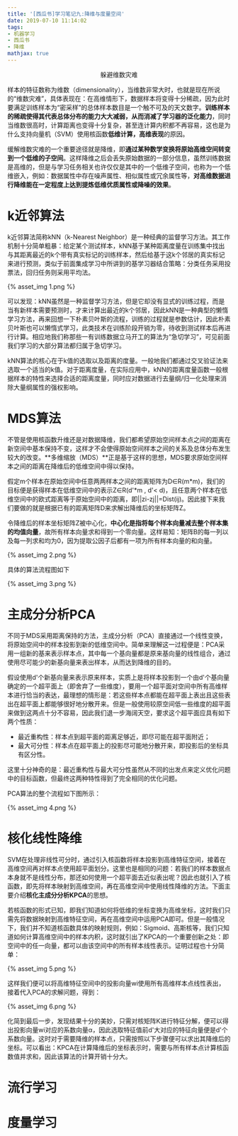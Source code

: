 ```yaml
---
title: '[西瓜书]学习笔记九:降维与度量空间'
date: 2019-07-10 11:14:02
tags:
- 机器学习
- 西瓜书
- 降维
mathjax: true
---
```


<center>躲避维数灾难</center>
<!-- more -->

样本的特征数称为维数（dimensionality），当维数非常大时，也就是现在所说的“维数灾难”，具体表现在：在高维情形下，数据样本将变得十分稀疏，因为此时要满足训练样本为“密采样”的总体样本数目是一个触不可及的天文数字。**训练样本的稀疏使得其代表总体分布的能力大大减弱，从而消减了学习器的泛化能力**，同时当维数很高时，计算距离也变得十分复杂，甚至连计算内积都不再容易，这也是为什么支持向量机（SVM）使用核函数**低维计算，高维表现**的原因。

缓解维数灾难的一个重要途径就是降维，即**通过某种数学变换将原始高维空间转变到一个低维的子空间**。这样降维之后会丢失原始数据的一部分信息，虽然训练数据是高维的，但是与学习任务相关也许仅仅是其中的一个低维子空间，也称为一个低维嵌入，例如：数据属性中存在噪声属性、相似属性或冗余属性等，**对高维数据进行降维能在一定程度上达到提炼低维优质属性或降噪的效果**。

# k近邻算法

k近邻算法简称kNN（k-Nearest Neighbor）是一种经典的监督学习方法。其工作机制十分简单粗暴：给定某个测试样本，kNN基于某种距离度量在训练集中找出与其距离最近的k个带有真实标记的训练样本，然后给基于这k个邻居的真实标记来进行预测，类似于前面集成学习中所讲到的基学习器结合策略：分类任务采用投票法，回归任务则采用平均法。

{% asset_img 1.png %}

可以发现：kNN虽然是一种监督学习方法，但是它却没有显式的训练过程，而是当有新样本需要预测时，才来计算出最近的k个邻居，因此kNN是一种典型的懒惰学习方法，再来回想一下朴素贝叶斯的流程，训练的过程就是参数估计，因此朴素贝叶斯也可以懒惰式学习，此类技术在训练阶段开销为零，待收到测试样本后再进行计算。相应地我们称那些一有训练数据立马开工的算法为“急切学习”，可见前面我们学习的大部分算法都归属于急切学习。

kNN算法的核心在于k值的选取以及距离的度量。一般地我们都通过交叉验证法来选取一个适当的k值。对于距离度量，在实际应用中，kNN的距离度量函数一般根据样本的特性来选择合适的距离度量，同时应对数据进行去量纲/归一化处理来消除大量纲属性的强权影响。

# MDS算法

不管是使用核函数升维还是对数据降维，我们都希望原始空间样本点之间的距离在新空间中基本保持不变，这样才不会使得原始空间样本之间的关系及总体分布发生较大的改变。**多维缩放（MDS）**正是基于这样的思想，MDS要求原始空间样本之间的距离在降维后的低维空间中得以保持。

假定m个样本在原始空间中任意两两样本之间的距离矩阵为D∈R(m*m)，我们的目标便是获得样本在低维空间中的表示Z∈R(d'*m , d'< d)，且任意两个样本在低维空间中的欧式距离等于原始空间中的距离，即||zi-zj||=Dist(ij)。因此接下来我们要做的就是根据已有的距离矩阵D来求解出降维后的坐标矩阵Z。

令降维后的样本坐标矩阵Z被中心化，**中心化是指将每个样本向量减去整个样本集的均值向量**，故所有样本向量求和得到一个零向量。这样易知：矩阵B的每一列以及每一列求和均为0，因为提取公因子后都有一项为所有样本向量的和向量。

{% asset_img 2.png %}

具体的算法流程图如下

{% asset_img 3.png %}

# 主成分分析PCA

不同于MDS采用距离保持的方法，主成分分析（PCA）直接通过一个线性变换，将原始空间中的样本投影到新的低维空间中。简单来理解这一过程便是：PCA采用一组新的基来表示样本点，其中每一个基向量都是原来基向量的线性组合，通过使用尽可能少的新基向量来表出样本，从而达到降维的目的。

假设使用d'个新基向量来表示原来样本，实质上是将样本投影到一个由d'个基向量确定的一个超平面上（即舍弃了一些维度），要用一个超平面对空间中所有高维样本进行恰当的表达，最理想的情形是：若这些样本点都能在超平面上表出且这些表出在超平面上都能够很好地分散开来。但是一般使用较原空间低一些维度的超平面来做到这两点十分不容易，因此我们退一步海阔天空，要求这个超平面应具有如下两个性质：

- 最近重构性：样本点到超平面的距离足够近，即尽可能在超平面附近； 
- 最大可分性：样本点在超平面上的投影尽可能地分散开来，即投影后的坐标具有区分性。

这里十分神奇的是：最近重构性与最大可分性虽然从不同的出发点来定义优化问题中的目标函数，但最终这两种特性得到了完全相同的优化问题。

PCA算法的整个流程如下图所示：

{% asset_img 4.png %}

# 核化线性降维

SVM在处理非线性可分时，通过引入核函数将样本投影到高维特征空间，接着在高维空间再对样本点使用超平面划分。这里也是相同的问题：若我们的样本数据点本身就不是线性分布，那还如何使用一个超平面去近似表出呢？因此也就引入了核函数，即先将样本映射到高维空间，再在高维空间中使用线性降维的方法。下面主要介绍**核化主成分分析KPCA**的思想。

若核函数的形式已知，即我们知道如何将低维的坐标变换为高维坐标，这时我们只需先将数据映射到高维特征空间，再在高维空间中运用PCA即可。但是一般情况下，我们并不知道核函数具体的映射规则，例如：Sigmoid、高斯核等，我们只知道如何计算高维空间中的样本内积，这时就引出了KPCA的一个重要创新之处：即空间中的任一向量，都可以由该空间中的所有样本线性表示。证明过程也十分简单：

{% asset_img 5.png %}

这样我们便可以将高维特征空间中的投影向量wi使用所有高维样本点线性表出，接着代入PCA的求解问题，得到：

{% asset_img 6.png %}

化简到最后一步，发现结果十分的美妙，只需对核矩阵K进行特征分解，便可以得出投影向量wi对应的系数向量α，因此选取特征值前d'大对应的特征向量便是d'个系数向量。这时对于需要降维的样本点，只需按照以下步骤便可以求出其降维后的坐标。可以看出：KPCA在计算降维后的坐标表示时，需要与所有样本点计算核函数值并求和，因此该算法的计算开销十分大。

# 流行学习


# 度量学习